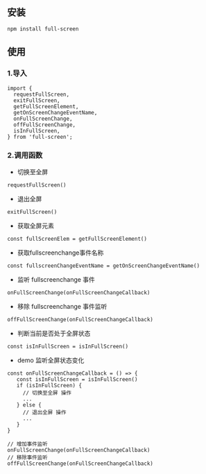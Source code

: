 


## 安装
`npm install full-screen`

## 使用
### 1.导入
```
import {
  requestFullScreen,
  exitFullScreen,
  getFullScreenElement,
  getOnScreenChangeEventName,
  onFullScreenChange,
  offFullScreenChange,
  isInFullScreen,
} from 'full-screen';

```

### 2.调用函数
- 切换至全屏
```
requestFullScreen()
```
- 退出全屏
```
exitFullScreen()
```
- 获取全屏元素
```
const fullScreenElem = getFullScreenElement()
```

- 获取fullscreenchange事件名称
```
const fullscreenChangeEventName = getOnScreenChangeEventName()
```

- 监听 fullscreenchange 事件
```
onFullScreenChange(onFullScreenChangeCallback)
```
- 移除 fullscreenchange 事件监听
```
offFullScreenChange(onFullScreenChangeCallback)
```
- 判断当前是否处于全屏状态
```
const isInFullScreen = isInFullScreen()
```
- demo 监听全屏状态变化
```
const onFullScreenChangeCallback = () => {
   const isInFullScreen = isInFullScreen()
   if (isInFullScreen) {
     // 切换至全屏 操作
     ...
   } else {
     // 退出全屏 操作
     ...
   }
}

// 增加事件监听
onFullScreenChange(onFullScreenChangeCallback)
// 移除事件监听
offFullScreenChange(onFullScreenChangeCallback)
```
